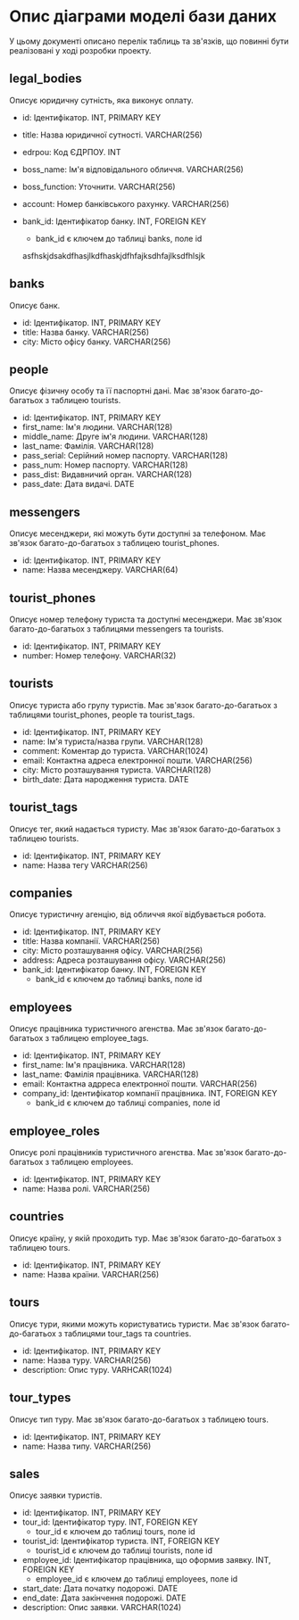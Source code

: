 # Опис діаграми моделі бази даних

У цьому документі описано перелік таблиць та зв'язків, що повинні бути реалізовані у ході розробки проекту.


## legal_bodies

Описує юридичну сутність, яка виконує оплату.

- id: Ідентифікатор. INT, PRIMARY KEY
- title: Назва юридичної сутності. VARCHAR(256)
- edrpou: Код ЄДРПОУ. INT
- boss_name: Ім'я відповідального обличчя. VARCHAR(256)
- boss_function: Уточнити. VARCHAR(256)
- account: Номер банківського рахунку. VARCHAR(256)
- bank_id: Ідентифікатор банку. INT, FOREIGN KEY
    * bank_id є ключем до таблиці banks, поле id


    asfhskjdsakdfhasjlkdfhaskjdfhfajksdhfajlksdfhlsjk


## banks

Описує банк.

- id: Ідентифікатор. INT, PRIMARY KEY
- title: Назва банку. VARCHAR(256)
- city: Місто офісу банку. VARCHAR(256)


## people

Описує фізичну особу та її паспортні дані.
Має зв'язок багато-до-багатьох з таблицею tourists.

- id: Ідентифікатор. INT, PRIMARY KEY
- first_name: Ім'я людини. VARCHAR(128)
- middle_name: Друге ім'я людини. VARCHAR(128)
- last_name: Фамілія. VARCHAR(128)
- pass_serial: Серійний номер паспорту. VARCHAR(128)
- pass_num: Номер паспорту. VARCHAR(128)
- pass_dist: Видавничий орган. VARCHAR(128)
- pass_date: Дата видачі. DATE


## messengers

Описує месенджери, які можуть бути доступні за телефоном.
Має зв'язок багато-до-багатьох з таблицею tourist_phones.

- id: Ідентифікатор. INT, PRIMARY KEY
- name: Назва месенджеру. VARCHAR(64)


## tourist_phones

Описує номер телефону туриста та доступні месенджери.
Має зв'язок багато-до-багатьох з таблицями messengers та tourists.

- id: Ідентифікатор. INT, PRIMARY KEY
- number: Номер телефону. VARCHAR(32)


## tourists

Описує туриста або групу туристів.
Має зв'язок багато-до-багатьох з таблицями tourist_phones, people та tourist_tags.

- id: Ідентифікатор. INT, PRIMARY KEY
- name: Ім'я туриста/назва групи. VARCHAR(128)
- comment: Коментар до туриста. VARCHAR(1024)
- email: Контактна адреса електронної пошти. VARCHAR(256)
- city: Місто розташування туриста. VARCHAR(128)
- birth_date: Дата народження туриста. DATE


## tourist_tags

Описує тег, який надається туристу.
Має зв'язок багато-до-багатьох з таблицею tourists.

- id: Ідентифікатор. INT, PRIMARY KEY
- name: Назва тегу VARCHAR(256)


## companies

Описує туристичну агенцію, від обличчя якої відбувається робота.

- id: Ідентифікатор. INT, PRIMARY KEY
- title: Назва компанії. VARCHAR(256)
- city: Місто розташування офісу. VARCHAR(256)
- address: Адреса розташування офісу. VARCHAR(256)
- bank_id: Ідентифікатор банку. INT, FOREIGN KEY
    * bank_id є ключем до таблиці banks, поле id


## employees

Описує працівника туристичного агенства.
Має зв'язок багато-до-багатьох з таблицею employee_tags.

- id: Ідентифікатор. INT, PRIMARY KEY
- first_name: Ім'я працівника. VARCHAR(128)
- last_name: Фамілія працівника. VARCHAR(128)
- email: Контактна адрреса електронної пошти. VARCHAR(256)
- company_id: Ідентифікатор компанії працівника. INT, FOREIGN KEY
    * bank_id є ключем до таблиці companies, поле id

## employee_roles

Описує ролі працівників туристичного агенства.
Має зв'язок багато-до-багатьох з таблицею employees.

- id: Ідентифікатор. INT, PRIMARY KEY
- name: Назва ролі. VARCHAR(256)


## countries

Описує країну, у якій проходить тур.
Має зв'язок багато-до-багатьох з таблицею tours.

- id: Ідентифікатор. INT, PRIMARY KEY
- name: Назва країни. VARCHAR(256)


## tours

Описує тури, якими можуть користуватись туристи.
Має зв'язок багато-до-багатьох з таблицями tour_tags та countries.

- id: Ідентифікатор. INT, PRIMARY KEY
- name: Назва туру. VARCHAR(256)
- description: Опис туру. VARHCAR(1024)


## tour_types

Описує тип туру.
Має зв'язок багато-до-багатьох з таблицею tours.

- id: Ідентифікатор. INT, PRIMARY KEY
- name: Назва типу. VARCHAR(256)


## sales

Описує заявки туристів.

- id: Ідентифікатор. INT, PRIMARY KEY
- tour_id: Ідентифікатор туру. INT, FOREIGN KEY
    * tour_id є ключем до таблиці tours, поле id
- tourist_id: Ідентифікатор туриста. INT, FOREIGN KEY
    * tourist_id є ключем до таблиці tourists, поле id
- employee_id: Ідентифікатор працівника, що оформив заявку. INT, FOREIGN KEY
    * employee_id є ключем до таблиці employees, поле id
- start_date: Дата початку подорожі. DATE
- end_date: Дата закінчення подорожі. DATE
- description: Опис заявки. VARCHAR(1024)


